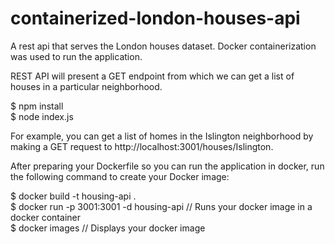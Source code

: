 # containerized-london-houses-api

A rest api that serves the London houses dataset.
Docker containerization was used to run the application.

REST API will present a GET endpoint from which we can get a list of houses in a particular neighborhood.

$ npm install
<br />
$ node index.js

For example, you can get a list of homes in the Islington neighborhood by making a GET request to http://localhost:3001/houses/Islington.

After preparing your Dockerfile so you can run the application in docker, run the following command to create your Docker image:

$ docker build -t housing-api .
<br />
$ docker run -p 3001:3001 -d housing-api // Runs your docker image in a docker container
<br />
$ docker images // Displays your docker image
